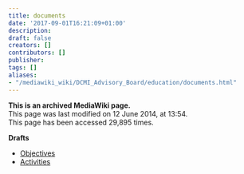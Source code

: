 ```yaml
---
title: documents
date: '2017-09-01T16:21:09+01:00'
description: 
draft: false
creators: []
contributors: []
publisher: 
tags: []
aliases:
- "/mediawiki_wiki/DCMI_Advisory_Board/education/documents.html"
---
```


 **This is an archived MediaWiki page.**  
This page was last modified on 12 June 2014, at 13:54.  
This page has been accessed 29,895 times.

**Drafts**

- [Objectives](/mediawiki_wiki/Objectives "Objectives")
- [Activities](/index.php?title=Activities&action=edit&redlink=1 "Activities (page does not exist)")

